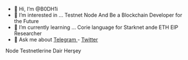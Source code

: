 - 👋 Hi, I’m @B0DH1i
- 👀 I’m interested in ... Testnet Node And Be a Blockchain Developer for the Future
- 🌱 I’m currently learning ... Corie language for Starknet ande ETH EIP Researcher
- 💞️ Ask me about [Telegram ]([url](https://t.me/Boddhii))- [Twitter]([url](https://twitter.com/B0ddhi))

<!---
B0DH1i/B0DH1i is a ✨ special ✨ repository because its `README.md` (this file) appears on your GitHub profile.
You can click the Preview link to take a look at your changes.
--->
Node Testnetlerine Dair Herşey
